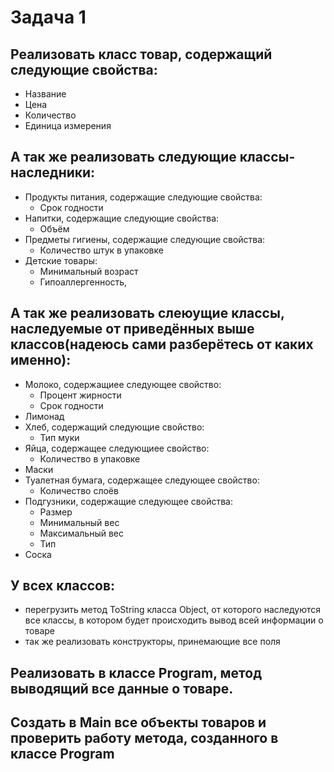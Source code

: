 # Задача 1
## Реализовать класс товар, содержащий следующие свойства:
- Название
-  Цена
- Количество
- Единица измерения

## А так же реализовать следующие классы-наследники:
- Продукты питания, содержащие следующие свойства:
    - Срок годности
- Напитки, содержащие следующие свойства:
    - Объём
- Предметы гигиены, содержащие следующие свойства:
    - Количество штук в упаковке
- Детские товары:
    - Минимальный возраст
    - Гипоаллергенность,
## А так же реализовать слеюущие классы, наследуемые от приведённых выше классов(надеюсь сами разберётесь от каких именно):
- Молоко, содержащиее следующее свойство:
    - Процент жирности
    - Срок годности
- Лимонад
- Хлеб, содержащий следующие свойство:
    - Тип муки
- Яйца, содержащее следующиее свойство:
    - Количество в упаковке
- Маски
- Туалетная бумага, содержащее следующее свойство:
    - Количество слоёв
- Подгузники, содержащие следующее свойства:
    - Размер
    - Минимальный вес
    - Максимальный вес
    - Тип
- Соска


## У всех классов:
- перегрузить метод ToString класса Object, от которого наследуются все классы, в котором будет происходить вывод всей информации о товаре 
- так же реализовать конструкторы, принемающие все поля


## Реализовать в классе Program, метод выводящий все данные о товаре. 
## Создать в Main все объекты товаров и проверить работу метода, созданного в классе Program